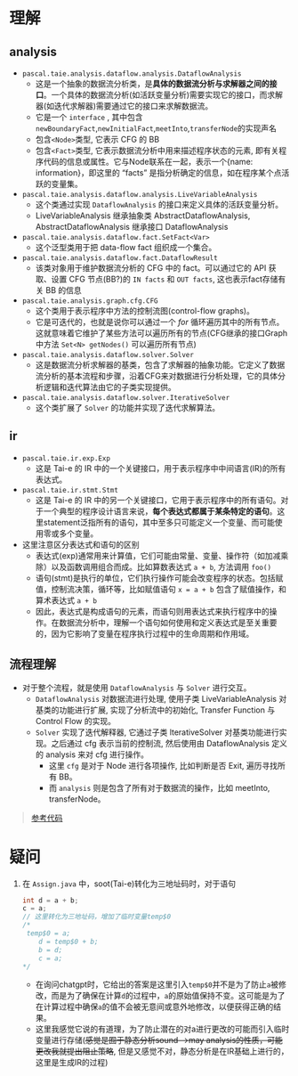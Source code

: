 # 理解

## analysis

- `pascal.taie.analysis.dataflow.analysis.DataflowAnalysis`
  - 这是一个抽象的数据流分析类，是**具体的数据流分析与求解器之间的接口**。一个具体的数据流分析(如活跃变量分析)需要实现它的接口，而求解器(如迭代求解器)需要通过它的接口来求解数据流。
  - 它是一个 `interface` , 其中包含`newBoundaryFact`,`newInitialFact`,`meetInto`,`transferNode`的实现声名
  - 包含`<Node>`类型, 它表示 CFG 的 BB
  - 包含`<Fact>`类型, 它表示数据流分析中用来描述程序状态的元素, 即有关程序代码的信息或属性。它与Node联系在一起，表示一个{name: information}，即这里的 “facts” 是指分析确定的信息，如在程序某个点活跃的变量集。
- `pascal.taie.analysis.dataflow.analysis.LiveVariableAnalysis`
  - 这个类通过实现 `DataflowAnalysis` 的接口来定义具体的活跃变量分析。
  - LiveVariableAnalysis 继承抽象类 AbstractDataflowAnalysis, AbstractDataflowAnalysis 继承接口 DataflowAnalysis
- `pascal.taie.analysis.dataflow.fact.SetFact<Var>`
  - 这个泛型类用于把 data-flow fact 组织成一个集合。
- `pascal.taie.analysis.dataflow.fact.DataflowResult`
  - 该类对象用于维护数据流分析的 CFG 中的 fact。可以通过它的 API 获取、设置 CFG 节点(BB?)的 `IN facts` 和 `OUT facts`, 这也表示fact存储有关 BB 的信息
- `pascal.taie.analysis.graph.cfg.CFG`
  - 这个类用于表示程序中方法的控制流图(control-flow graphs)。
  - 它是可迭代的，也就是说你可以通过一个 *for* 循环遍历其中的所有节点。这就意味着它维护了某些方法可以遍历所有的节点(CFG继承的接口Graph中方法 `Set<N> getNodes()` 可以遍历所有节点)
- `pascal.taie.analysis.dataflow.solver.Solver`
  - 这是数据流分析求解器的基类，包含了求解器的抽象功能。它定义了数据流分析的基本流程和步骤，沿着CFG来对数据进行分析处理，它的具体分析逻辑和迭代算法由它的子类实现提供。
- `pascal.taie.analysis.dataflow.solver.IterativeSolver`
  - 这个类扩展了 `Solver` 的功能并实现了迭代求解算法。

## ir

- `pascal.taie.ir.exp.Exp`
  - 这是 Tai-e 的 IR 中的一个关键接口，用于表示程序中中间语言(IR)的所有表达式。
- `pascal.taie.ir.stmt.Stmt`
  - 这是 Tai-e 的 IR 中的另一个关键接口，它用于表示程序中的所有语句。对于一个典型的程序设计语言来说，**每个表达式都属于某条特定的语句**。这里statement泛指所有的语句，其中至多只可能定义一个变量、而可能使用零或多个变量。
- 这里注意区分表达式和语句的区别
  - 表达式(exp)通常用来计算值，它们可能由常量、变量、操作符（如加减乘除）以及函数调用组合而成。比如算数表达式 `a + b`, 方法调用 `foo()`
  - 语句(stmt)是执行的单位，它们执行操作可能会改变程序的状态。包括赋值，控制流决策，循环等，比如赋值语句 `x = a + b` 包含了赋值操作，和算术表达式 `a + b`
  - 因此，表达式是构成语句的元素，而语句则用表达式来执行程序中的操作。在数据流分析中，理解一个语句如何使用和定义表达式是至关重要的，因为它影响了变量在程序执行过程中的生命周期和作用域。

## 流程理解

- 对于整个流程，就是使用 `DataflowAnalysis` 与 `Solver` 进行交互。
  - `DataflowAnalysis` 对数据流进行处理, 使用子类 LiveVariableAnalysis 对基类的功能进行扩展, 实现了分析流中的初始化, Transfer Function 与 Control Flow 的实现。
  - `Solver` 实现了迭代解释器, 它通过子类 lterativeSolver 对基类功能进行实现。之后通过 cfg 表示当前的控制流, 然后使用由 DataflowAnalysis 定义的 analysis 来对 cfg 进行操作。
    - 这里 `cfg` 是对于 Node 进行各项操作, 比如判断是否 Exit, 遍历寻找所有 BB。
    - 而 `analysis` 则是包含了所有对于数据流的操作，比如 meetInto, transferNode。 

> [参考代码](https://github.com/pascal-lab/Tai-e-assignments/commit/2b21a6dd84d81a56cdffb0c91b575d655d5b1da0)

# 疑问

1. 在 `Assign.java` 中，soot(Tai-e)转化为三地址码时，对于语句

   ```java
   int d = a + b;
   c = a;
   // 这里转化为三地址码，增加了临时变量temp$0
   /*
   	temp$0 = a;
       d = temp$0 + b;
       b = d;
       c = a;
   */
   ```

   - 在询问chatgpt时，它给出的答案是这里引入`temp$0`并不是为了防止`a`被修改，而是为了确保在计算`d`的过程中，`a`的原始值保持不变。这可能是为了在计算过程中确保`a`的值不会被无意间或意外地修改，以便获得正确的结果。
   - 这里我感觉它说的有道理，为了防止潜在的对a进行更改的可能而引入临时变量进行存储(~~感觉是囿于静态分析sound-->may analysis的性质，可能更改我就提出阻止策略~~, 但是又感觉不对，静态分析是在IR基础上进行的，这里是生成IR的过程)
